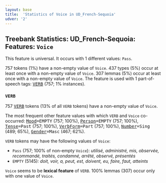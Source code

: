 ```yaml
---
layout: base
title:  'Statistics of Voice in UD_French-Sequoia'
udver: '2'
---
```


## Treebank Statistics: UD_French-Sequoia: Features: `Voice`

This feature is universal.
It occurs with 1 different values: `Pass`.

757 tokens (1%) have a non-empty value of `Voice`.
437 types (5%) occur at least once with a non-empty value of `Voice`.
307 lemmas (5%) occur at least once with a non-empty value of `Voice`.
The feature is used with 1 part-of-speech tags: <tt><a href="fr_sequoia-pos-VERB.html">VERB</a></tt> (757; 1% instances).

### `VERB`

757 <tt><a href="fr_sequoia-pos-VERB.html">VERB</a></tt> tokens (13% of all `VERB` tokens) have a non-empty value of `Voice`.

The most frequent other feature values with which `VERB` and `Voice` co-occurred: <tt><a href="fr_sequoia-feat-Mood.html">Mood</a></tt><tt>=EMPTY</tt> (757; 100%), <tt><a href="fr_sequoia-feat-Person.html">Person</a></tt><tt>=EMPTY</tt> (757; 100%), <tt><a href="fr_sequoia-feat-Tense.html">Tense</a></tt><tt>=Past</tt> (757; 100%), <tt><a href="fr_sequoia-feat-VerbForm.html">VerbForm</a></tt><tt>=Part</tt> (757; 100%), <tt><a href="fr_sequoia-feat-Number.html">Number</a></tt><tt>=Sing</tt> (489; 65%), <tt><a href="fr_sequoia-feat-Gender.html">Gender</a></tt><tt>=Masc</tt> (467; 62%).

`VERB` tokens may have the following values of `Voice`:

* `Pass` (757; 100% of non-empty `Voice`): <em>utilisé, administré, mis, observée, recommandé, traités, condamné, arrêté, observé, présentés</em>
* `EMPTY` (5145): <em>doit, voir, a, peut, est, doivent, eu, faire, faut, atteints</em>

`Voice` seems to be **lexical feature** of `VERB`. 100% lemmas (307) occur only with one value of `Voice`.

